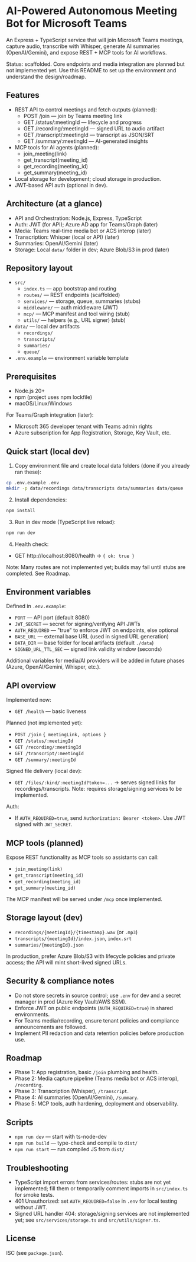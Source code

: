 # AI-Powered Autonomous Meeting Bot for Microsoft Teams

An Express + TypeScript service that will join Microsoft Teams meetings, capture audio, transcribe with Whisper, generate AI summaries (OpenAI/Gemini), and expose REST + MCP tools for AI workflows.

Status: scaffolded. Core endpoints and media integration are planned but not implemented yet. Use this README to set up the environment and understand the design/roadmap.

## Features
- REST API to control meetings and fetch outputs (planned):
  - POST /join — join by Teams meeting link
  - GET /status/:meetingId — lifecycle and progress
  - GET /recording/:meetingId — signed URL to audio artifact
  - GET /transcript/:meetingId — transcript as JSON/SRT
  - GET /summary/:meetingId — AI-generated insights
- MCP tools for AI agents (planned):
  - join_meeting(link)
  - get_transcript(meeting_id)
  - get_recording(meeting_id)
  - get_summary(meeting_id)
- Local storage for development; cloud storage in production.
- JWT-based API auth (optional in dev).

## Architecture (at a glance)
- API and Orchestration: Node.js, Express, TypeScript
- Auth: JWT (for API); Azure AD app for Teams/Graph (later)
- Media: Teams real-time media bot or ACS interop (later)
- Transcription: Whisper (local or API) (later)
- Summaries: OpenAI/Gemini (later)
- Storage: Local `data/` folder in dev; Azure Blob/S3 in prod (later)

## Repository layout
- `src/`
  - `index.ts` — app bootstrap and routing
  - `routes/` — REST endpoints (scaffolded)
  - `services/` — storage, queue, summaries (stubs)
  - `middleware/` — auth middleware (JWT)
  - `mcp/` — MCP manifest and tool wiring (stub)
  - `utils/` — helpers (e.g., URL signer) (stub)
- `data/` — local dev artifacts
  - `recordings/`
  - `transcripts/`
  - `summaries/`
  - `queue/`
- `.env.example` — environment variable template

## Prerequisites
- Node.js 20+
- npm (project uses npm lockfile)
- macOS/Linux/Windows

For Teams/Graph integration (later):
- Microsoft 365 developer tenant with Teams admin rights
- Azure subscription for App Registration, Storage, Key Vault, etc.

## Quick start (local dev)
1) Copy environment file and create local data folders (done if you already ran these):

```bash
cp .env.example .env
mkdir -p data/recordings data/transcripts data/summaries data/queue
```

2) Install dependencies:

```bash
npm install
```

3) Run in dev mode (TypeScript live reload):

```bash
npm run dev
```

4) Health check:
- GET http://localhost:8080/health → `{ ok: true }`

Note: Many routes are not implemented yet; builds may fail until stubs are completed. See Roadmap.

## Environment variables
Defined in `.env.example`:
- `PORT` — API port (default 8080)
- `JWT_SECRET` — secret for signing/verifying API JWTs
- `AUTH_REQUIRED` — "true" to enforce JWT on endpoints, else optional
- `BASE_URL` — external base URL (used in signed URL generation)
- `DATA_DIR` — base folder for local artifacts (default `./data`)
- `SIGNED_URL_TTL_SEC` — signed link validity window (seconds)

Additional variables for media/AI providers will be added in future phases (Azure, OpenAI/Gemini, Whisper, etc.).

## API overview
Implemented now:
- `GET /health` — basic liveness

Planned (not implemented yet):
- `POST /join` `{ meetingLink, options }`
- `GET /status/:meetingId`
- `GET /recording/:meetingId`
- `GET /transcript/:meetingId`
- `GET /summary/:meetingId`

Signed file delivery (local dev):
- `GET /files/:kind/:meetingId?token=...` → serves signed links for recordings/transcripts. Note: requires storage/signing services to be implemented.

Auth:
- If `AUTH_REQUIRED=true`, send `Authorization: Bearer <token>`. Use JWT signed with `JWT_SECRET`.

## MCP tools (planned)
Expose REST functionality as MCP tools so assistants can call:
- `join_meeting(link)`
- `get_transcript(meeting_id)`
- `get_recording(meeting_id)`
- `get_summary(meeting_id)`

The MCP manifest will be served under `/mcp` once implemented.

## Storage layout (dev)
- `recordings/{meetingId}/{timestamp}.wav` (or `.mp3`)
- `transcripts/{meetingId}/index.json`, `index.srt`
- `summaries/{meetingId}.json`

In production, prefer Azure Blob/S3 with lifecycle policies and private access; the API will mint short-lived signed URLs.

## Security & compliance notes
- Do not store secrets in source control; use `.env` for dev and a secret manager in prod (Azure Key Vault/AWS SSM).
- Enforce JWT on public endpoints (`AUTH_REQUIRED=true`) in shared environments.
- For Teams media/recording, ensure tenant policies and compliance announcements are followed.
- Implement PII redaction and data retention policies before production use.

## Roadmap
- Phase 1: App registration, basic `/join` plumbing and health.
- Phase 2: Media capture pipeline (Teams media bot or ACS interop), `/recording`.
- Phase 3: Transcription (Whisper), `/transcript`.
- Phase 4: AI summaries (OpenAI/Gemini), `/summary`.
- Phase 5: MCP tools, auth hardening, deployment and observability.

## Scripts
- `npm run dev` — start with ts-node-dev
- `npm run build` — type-check and compile to `dist/`
- `npm run start` — run compiled JS from `dist/`

## Troubleshooting
- TypeScript import errors from services/routes: stubs are not yet implemented; fill them or temporarily comment imports in `src/index.ts` for smoke tests.
- 401 Unauthorized: set `AUTH_REQUIRED=false` in `.env` for local testing without JWT.
- Signed URL handler 404: storage/signing services are not implemented yet; see `src/services/storage.ts` and `src/utils/signer.ts`.

## License
ISC (see `package.json`).
